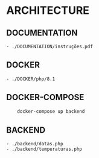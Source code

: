 # ARCHITECTURE

## DOCUMENTATION
    - ./DOCUMENTATION/instruções.pdf

## DOCKER
    - ./DOCKER/php/8.1

## DOCKER-COMPOSE
```sh
    docker-compose up backend
```
## BACKEND
    - ./backend/datas.php
    - ./backend/temperaturas.php
